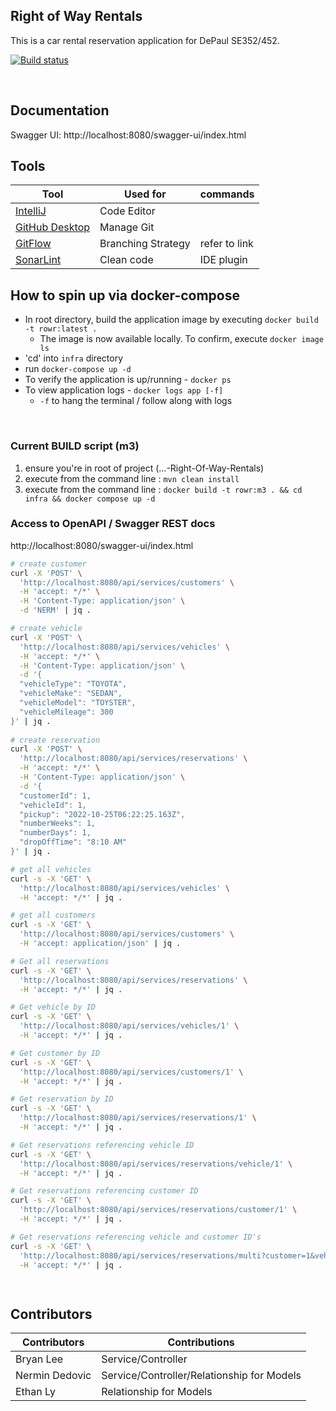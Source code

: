 ## Right of Way Rentals
This is a car rental reservation application for DePaul SE352/452.

[![Build status](https://badge.buildkite.com/5f6feaa90aee763d56023c744c858ffe0840c978e7bb593da1.svg)](https://buildkite.com/depaul-university/right-of-way-rentals-pipeline)

<br/>

## Documentation
Swagger UI: http://localhost:8080/swagger-ui/index.html


## Tools

| Tool                                                                                    | Used for           | commands      |
|-----------------------------------------------------------------------------------------|--------------------|---------------|
| [IntelliJ](https://www.jetbrains.com/idea/)                                             | Code Editor        |               |
| [GitHub Desktop](https://desktop.github.com/)                                           | Manage Git         |               |
| [GitFlow](https://www.atlassian.com/git/tutorials/comparing-workflows/gitflow-workflow) | Branching Strategy | refer to link |
| [SonarLint](https://www.sonarsource.com/products/sonarlint/)                            | Clean code         | IDE plugin    |

## How to spin up via docker-compose
- In root directory, build the application image by executing `docker build -t rowr:latest .` 
  - The image is now available locally. To confirm, execute `docker image ls`
- 'cd' into `infra` directory
- run `docker-compose up -d`
- To verify the application is up/running - `docker ps` 
- To view application logs - `docker logs app [-f]`
  - `-f` to hang the terminal / follow along with logs

<br/>

### Current BUILD script (m3)
1. ensure you're in root of project (...-Right-Of-Way-Rentals)
2. execute from the command line : `mvn clean install`
3. execute from the command line : `docker build -t rowr:m3 . && cd infra && docker compose up -d`

### Access to OpenAPI / Swagger REST docs
http://localhost:8080/swagger-ui/index.html

```bash
# create customer
curl -X 'POST' \
  'http://localhost:8080/api/services/customers' \
  -H 'accept: */*' \
  -H 'Content-Type: application/json' \
  -d 'NERM' | jq . 

# create vehicle
curl -X 'POST' \
  'http://localhost:8080/api/services/vehicles' \
  -H 'accept: */*' \
  -H 'Content-Type: application/json' \
  -d '{
  "vehicleType": "TOYOTA",
  "vehicleMake": "SEDAN",
  "vehicleModel": "TOYSTER",
  "vehicleMileage": 300
}' | jq . 
  
# create reservation  
curl -X 'POST' \
  'http://localhost:8080/api/services/reservations' \
  -H 'accept: */*' \
  -H 'Content-Type: application/json' \
  -d '{
  "customerId": 1,
  "vehicleId": 1,
  "pickup": "2022-10-25T06:22:25.163Z",
  "numberWeeks": 1,
  "numberDays": 1,
  "dropOffTime": "8:10 AM"
}' | jq .

# get all vehicles
curl -s -X 'GET' \
  'http://localhost:8080/api/services/vehicles' \
  -H 'accept: */*' | jq .

# get all customers
curl -s -X 'GET' \
  'http://localhost:8080/api/services/customers' \
  -H 'accept: application/json' | jq . 

# Get all reservations 
curl -s -X 'GET' \
  'http://localhost:8080/api/services/reservations' \
  -H 'accept: */*' | jq .

# Get vehicle by ID 
curl -s -X 'GET' \
  'http://localhost:8080/api/services/vehicles/1' \
  -H 'accept: */*' | jq . 

# Get customer by ID 
curl -s -X 'GET' \
  'http://localhost:8080/api/services/customers/1' \
  -H 'accept: */*' | jq .

# Get reservation by ID 
curl -s -X 'GET' \
  'http://localhost:8080/api/services/reservations/1' \
  -H 'accept: */*' | jq .

# Get reservations referencing vehicle ID
curl -s -X 'GET' \
  'http://localhost:8080/api/services/reservations/vehicle/1' \
  -H 'accept: */*' | jq .

# Get reservations referencing customer ID
curl -s -X 'GET' \
  'http://localhost:8080/api/services/reservations/customer/1' \
  -H 'accept: */*' | jq .

# Get reservations referencing vehicle and customer ID's
curl -s -X 'GET' \
  'http://localhost:8080/api/services/reservations/multi?customer=1&vehicle=1' \
  -H 'accept: */*' | jq . 

  
```



## Contributors

| Contributors                                                                              | Contributions|
|-----------------------------------------------------------------------------------------|--------------------|
| Bryan Lee                                         | Service/Controller |
| Nermin Dedovic                                          | Service/Controller/Relationship for Models        |               
| Ethan Ly  | Relationship for Models | 
